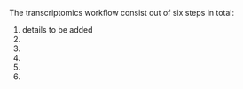 The transcriptomics workflow consist out of six steps in total:

1. details to be added
2.
3.
4.
5.
6.
